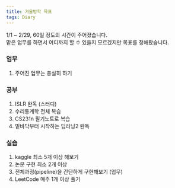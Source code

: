 ```yaml
---
title: 겨울방학 목표
tags: Diary
---
```


<!--more-->

1/1 ~ 2/29, 60일 정도의 시간이 주어졌습니다.<br>
맡은 업무를 하면서 어디까지 할 수 있을지 모르겠지만 목표를 정해봤습니다. <br>

### 업무
1. 주어진 업무는 충실히 하기

### 공부
1. ISLR 완독 (스터디)
2. 수리통계학 전체 복습
3. CS231n 필기노트로 복습
4. 밑바닥부터 시작하는 딥러닝2 완독

### 실습
1. kaggle 최소 5개 이상 해보기
2. 논문 구현 최소 2개 이상
3. 전체과정(pipeline)을 간단하게 구현해보기 (업무)
4. LeetCode 매주 1개 이상 풀기
